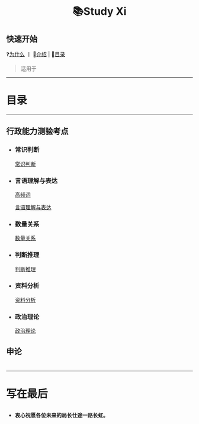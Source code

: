 # <p align="center">📚Study Xi</p>
## 快速开始
❓[为什么]() 丨 📃[介绍]( ) | 📇[目录]()
>适用于
---
# 目录
---
## 行政能力测验考点
* ### 常识判断
  [常识判断](Study-Xi/常识判断/常识判断.md)
* ### 言语理解与表达
  [高频词](Study-Xi/言语理解与表达/高频词.md)
  
  [言语理解与表达](Study-Xi/言语理解与表达/言语理解与表达.md)
* ### 数量关系
  [数量关系](Study-Xi/数量关系/数量关系.md)
* ### 判断推理
  [判断推理](Study-Xi/判断推理/判断推理.md)
* ### 资料分析
  [资料分析](Study-Xi/资料分析/资料分析.md)
* ### 政治理论
  [政治理论](Study-Xi/政治理论/政治理论.md)

## 申论

#
---
# 写在最后


























##  
* **衷心祝愿各位未来的局长仕途一路长虹。**